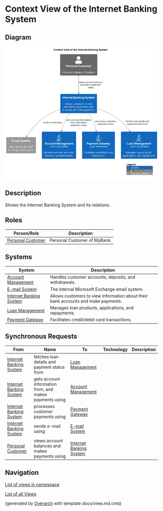 # Context View of the Internet Banking System

## Diagram
![Context View of the Internet Banking System](../../../mybank/digital-banking/internet-banking-system/context-view.png)

## Description
Shows the Internet Banking System and its relations.

## Roles
| Person/Role | Description |
|---|---|
| [Personal Customer](../../../mybank/personal-customer.md)| Personal Customer of MyBank. |

## Systems
| System | Description |
|---|---|
| [Account Management](../../../mybank/core-banking/account-management-system.md)| Handles customer accounts, deposits, and withdrawals. |
| [E-mail System](../../../mybank/email-system.md)| The internal Microsoft Exchange email system. |
| [Internet Banking System](../../../mybank/digital-banking/internet-banking-system/internet-banking-system.md)| Allows customers to view information about their bank accounts and make payments. |
| [Loan Management](../../../mybank/core-banking/loan-management-system.md)| Manages loan products, applications, and repayments. |
| [Payment Gateway](../../../mybank/payment/payment-gateway-system.md)| Facilitates credit/debit card transactions. |

## Synchronous Requests
| From | Name | To | Technology | Description |
|---|---|---|---|---|
| [Internet Banking System](../../../mybank/digital-banking/internet-banking-system/internet-banking-system.md) | fetches loan details and payment status from | [Loan Management](../../../mybank/core-banking/loan-management-system.md) |  |  |
| [Internet Banking System](../../../mybank/digital-banking/internet-banking-system/internet-banking-system.md) | gets account information from, and makes payments using | [Account Management](../../../mybank/core-banking/account-management-system.md) |  |  |
| [Internet Banking System](../../../mybank/digital-banking/internet-banking-system/internet-banking-system.md) | processes customer payments using | [Payment Gateway](../../../mybank/payment/payment-gateway-system.md) |  |  |
| [Internet Banking System](../../../mybank/digital-banking/internet-banking-system/internet-banking-system.md) | sends e-mail using | [E-mail System](../../../mybank/email-system.md) |  |  |
| [Personal Customer](../../../mybank/personal-customer.md) | views account balances and makes payments using | [Internet Banking System](../../../mybank/digital-banking/internet-banking-system/internet-banking-system.md) |  |  |

## Navigation
[List of views in namespace](./views-in-namespace.md)

[List of all Views](../../../views.md)


(generated by [Overarch](https://github.com/soulspace-org/overarch) with template docs/view.md.cmb)

